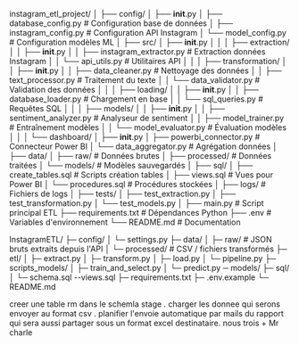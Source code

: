 instagram_etl_project/
│
├── config/
│   ├── __init__.py
│   ├── database_config.py          # Configuration base de données
│   ├── instagram_config.py         # Configuration API Instagram
│   └── model_config.py             # Configuration modèles ML
│
├── src/
│   ├── __init__.py
│   │
│   ├── extraction/
│   │   ├── __init__.py
│   │   ├── instagram_extractor.py  # Extraction données Instagram
│   │   └── api_utils.py            # Utilitaires API
│   │
│   ├── transformation/
│   │   ├── __init__.py
│   │   ├── data_cleaner.py         # Nettoyage des données
│   │   ├── text_processor.py       # Traitement du texte
│   │   └── data_validator.py       # Validation des données
│   │
│   ├── loading/
│   │   ├── __init__.py
│   │   ├── database_loader.py      # Chargement en base
│   │   └── sql_queries.py          # Requêtes SQL
│   │
│   ├── models/
│   │   ├── __init__.py
│   │   ├── sentiment_analyzer.py   # Analyseur de sentiment
│   │   ├── model_trainer.py        # Entraînement modèles
│   │   └── model_evaluator.py      # Évaluation modèles
│   │
│   └── dashboard/
│       ├── __init__.py
│       ├── powerbi_connector.py    # Connecteur Power BI
│       └── data_aggregator.py      # Agrégation données
│
├── data/
│   ├── raw/                        # Données brutes
│   ├── processed/                  # Données traitées
│   └── models/                     # Modèles sauvegardés
│
├── sql/
│   ├── create_tables.sql           # Scripts création tables
│   ├── views.sql                   # Vues pour Power BI
│   └── procedures.sql              # Procédures stockées
│
├── logs/                           # Fichiers de logs
│
├── tests/
│   ├── test_extraction.py
│   ├── test_transformation.py
│   └── test_models.py
│
├── main.py                         # Script principal ETL
├── requirements.txt                # Dépendances Python
├── .env                           # Variables d'environnement
└── README.md                      # Documentation


InstagramETL/
├─ config/
│  └─ settings.py
├─ data/
│  ├─ raw/               # JSON bruts extraits depuis l'API
│  └─ processed/         # CSV / fichiers transformés
├─ etl/
│  ├─ extract.py
│  ├─ transform.py
│  ├─ load.py
│  └─ pipeline.py
├─ scripts_models/
│  ├─ train_and_select.py
│  └─ predict.py
─ models/
├─ sql/
│  └─ schema.sql
    --views.sql 
├─ requirements.txt
├─ .env.example
└─ README.md


creer une table rm dans le schemla stage . charger les donnee qui serons envoyer au format csv .
planifier l'envoie automatique par mails du rapport qui sera aussi partager sous un format excel
destinataire. nous trois + Mr charle